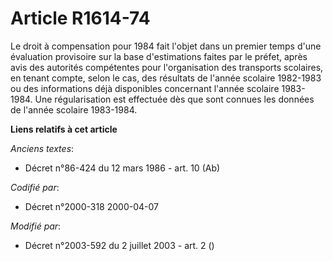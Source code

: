 # Article R1614-74

Le droit à compensation pour 1984 fait l'objet dans un premier temps d'une évaluation provisoire sur la base d'estimations
faites par le préfet, après avis des autorités compétentes pour l'organisation des transports scolaires, en tenant compte,
selon le cas, des résultats de l'année scolaire 1982-1983 ou des informations déjà disponibles concernant l'année scolaire
1983-1984. Une régularisation est effectuée dès que sont connues les données de l'année scolaire 1983-1984.

**Liens relatifs à cet article**

_Anciens textes_:

  - Décret n°86-424 du 12 mars 1986 - art. 10 (Ab)

_Codifié par_:

  - Décret n°2000-318 2000-04-07

_Modifié par_:

  - Décret n°2003-592 du 2 juillet 2003 - art. 2 ()
